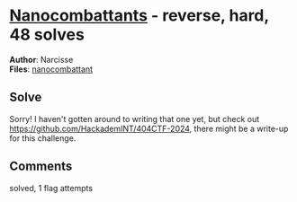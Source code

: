 [Nanocombattants](challenge_files/README.md) - reverse, hard, 48 solves
===

**Author**: Narcisse    
**Files**: [nanocombattant](https://www.narthorn.com/ctf/404CTF-2024/challenge_files/R%C3%A9tro-Ing%C3%A9nierie/Nanocombattants/nanocombattant)

## Solve

Sorry! I haven't gotten around to writing that one yet, but check out https://github.com/HackademINT/404CTF-2024, there might be a write-up for this challenge.

## Comments

solved, 1 flag attempts